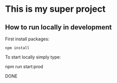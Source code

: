 # This is my super project

## How to run locally in development

First install packages:
```
npm install
```
To start locally simply type:

npm run start:prod

DONE